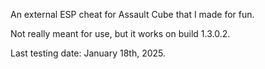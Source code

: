 An external ESP cheat for Assault Cube that I made for fun.

Not really meant for use, but it works on build 1.3.0.2. 

Last testing date: January 18th, 2025.
